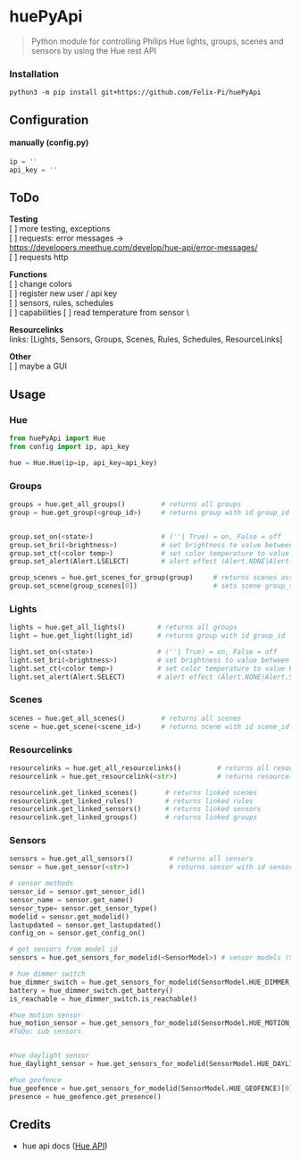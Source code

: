 # huePyApi
> Python module for controlling Philips Hue lights, groups, scenes and sensors by using the Hue rest API

### Installation
 `python3 -m pip install git+https://github.com/Felix-Pi/huePyApi`

## Configuration

#### manually (config.py)
```python
ip = ''
api_key = ''
```

## ToDo
**Testing** \
[ ] more testing, exceptions \
[ ] requests: error messages -> https://developers.meethue.com/develop/hue-api/error-messages/ \
[ ] requests http 

**Functions** \
[ ] change colors \
[ ] register new user / api key \
[ ] sensors, rules, schedules \
[ ] capabilities
[ ] read temperature from sensor \

**Resourcelinks** \
links: [Lights, Sensors, Groups, Scenes, Rules, Schedules, ResourceLinks]

**Other** \
[ ] maybe a GUI



## Usage
### Hue
```python
from huePyApi import Hue
from config import ip, api_key

hue = Hue.Hue(ip=ip, api_key=api_key)
```

### Groups
```python
groups = hue.get_all_groups()         # returns all groups
group = hue.get_group(<group_id>)     # returns group with id group_id


group.set_on(<state>)                 # (''| True) = on, False = off
group.set_bri(<brightness>)           # set brightness to value between 1 and 254
group.set_ct(<color temp>)            # set color temperature to value between 153 and 500
group.set_alert(Alert.LSELECT)        # alert effect (Alert.NONE|Alert.SELECT|Alert.LSELECT)

group_scenes = hue.get_scenes_for_group(group)     # returns scenes associated with group
group.set_scene(group_scenes[0])                   # sets scene group_scenes[0] in group
```

### Lights
```python
lights = hue.get_all_lights()        # returns all groups
light = hue.get_light(light_id)      # returns group with id group_id

light.set_on(<state>)                # (''| True) = on, False = off
light.set_bri(<brightness>)          # set brightness to value between 1 and 254
light.set_ct(<color temp>)           # set color temperature to value between 153 and 500
light.set_alert(Alert.SELECT)        # alert effect (Alert.NONE|Alert.SELECT|Alert.LSELECT)
```

### Scenes
```python
scenes = hue.get_all_scenes()         # returns all scenes
scene = hue.get_scene(<scene_id>)     # returns scene with id scene_id
```

### Resourcelinks
```python
resourcelinks = hue.get_all_resourcelinks()         # returns all resourcelinks
resourcelink = hue.get_resourcelink(<str>)          # returns resourcelink with id rl_id

resourcelink.get_linked_scenes()       # returns linked scenes
resourcelink.get_linked_rules()        # returns linked rules
resourcelink.get_linked_sensors()      # returns linked sensors
resourcelink.get_linked_groups()       # returns linked groups
```

### Sensors
```python
sensors = hue.get_all_sensors()         # returns all sensors
sensor = hue.get_sensor(<str>)          # returns sensor with id sensor_id

# sensor methods
sensor_id = sensor.get_sensor_id()
sensor_name = sensor.get_name()
sensor_type= sensor.get_sensor_type()
modelid = sensor.get_modelid()
lastupdated = sensor.get_lastupdated()
config_on = sensor.get_config_on()

# get sensors from model id
sensors = hue.get_sensors_for_modelid(<SensorModel>) # sensor models (SensorModel.HUE_DIMMER_SWITCH|SensorModel.HUE_MOTION_SENSOR|SensorModel.HUE_GEOFENCE)

# hue dimmer switch
hue_dimmer_switch = hue.get_sensors_for_modelid(SensorModel.HUE_DIMMER_SWITCH)
battery = hue_dimmer_switch.get_battery()
is_reachable = hue_dimmer_switch.is_reachable()

#hue motion sensor
hue_motion_sensor = hue.get_sensors_for_modelid(SensorModel.HUE_MOTION_SENSOR)[0]
#ToDo: sub sensors


#hue daylight sensor
hue_daylight_sensor = hue.get_sensors_for_modelid(SensorModel.HUE_DAYLIGHT_SENSOR)[0]

#hue geofence
hue_geofence = hue.get_sensors_for_modelid(SensorModel.HUE_GEOFENCE)[0]
presence = hue_geofence.get_presence()
```

## Credits
* hue api docs ([Hue API](https://developers.meethue.com/develop/hue-api/lights-api/))
